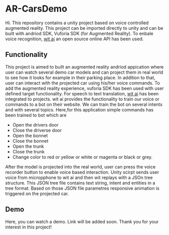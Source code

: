 # AR-CarsDemo
Hi. This repository contains a unity project based on voice controlled augmented reality. This project can be imported directly to unity and can be built with andriod SDK, Vuforia SDK (for Augmented Reality). To enbale voice recognition, [wit ai](https://wit.ai/) an open source online API has been used. 


## Functionality

This project is aimed to built an augmented reality andriod appication where user can watch several demo car models and can project them in real world to see how it looks for example in their parking place. In addition to that, user can interact with the projected car using his/her voice commands. To add the augmented reality experience, vuforia SDK has been used with user defined target functionality. For speech to text translation, [wit ai](https://wit.ai/) has been integrated to projects. wit ai provides the functionality to train our voice or commands to a bot on their website. We can train the bot on several intents and with several topics. Here,for this application simple commands has been trained to bot which are 
* Open the drivers door
* Close the driverse door
* Open the bonnet
* Close the bonnet
* Open the trunk
* Close the trunk
* Change color to red or yellow or white or magenta or black or grey.  

After the model is projected into the real world, user can press the voice recorder button to enable voice based interaction. Unity scirpt sends user voice from micropphone to wit ai and then wit replays with a JSOn tree structure. This JSON tree file contains text string, intent and entities in a tree format. Based on those JSON file parametres responsive animation is triggered on the projected car. 

## Demo

Here, you can watch a demo. Link will be added soon. Thank you for your interest in this project! 
